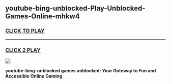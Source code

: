 
## youtube-bing-unblocked-Play-Unblocked-Games-Online-mhkw4
<h3>
<a href="https://premium76.site?title=youtube-bing-unblocked&ref=25A">CLICK TO PLAY</a></h3>
<hr>

<h3>
<a href="https://premium76.site?title=youtube-bing-unblocked&ref=25A">CLICK 2 PLAY</a>
  
</h3>

<a href="https://premium76.site?title=youtube-bing-unblocked&ref=25A"><img src="https://clearcache.store/games.png"></a>


**youtube-bing-unblocked games unblocked: Your Gateway to Fun and Accessible Online Gaming**
